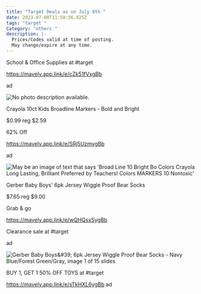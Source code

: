 ```yaml
---
title: "Target Deals as on July 8th "
date: 2023-07-08T11:50:56.825Z
tags: "target "
Category: "others "
description: |-
  Prices/Codes valid at time of posting.
  May change/expire at any time.
---
```

<!--StartFragment-->

School & Office Supplies at #target

https://mavely.app.link/e/cZk51fVxgBb

ad

<!--StartFragment-->

![No photo description available.](https://scontent.fccu3-1.fna.fbcdn.net/v/t39.30808-6/358943477_718168390320654_1298270634624409232_n.jpg?_nc_cat=101&ccb=1-7&_nc_sid=5cd70e&_nc_ohc=0ev4Vn6lUCMAX8XQ1OY&_nc_ht=scontent.fccu3-1.fna&oh=00_AfA7gmXUczQVrPdzWKdG5ptF0faiRP3cuEYEAxD7k2x7YA&oe=64AD9D4E)

<!--StartFragment-->

Crayola 10ct Kids Broadline Markers - Bold and Bright

$0.99 reg $2.59

62% Off

https://mavely.app.link/e/SRj5UzmygBb

ad

<!--StartFragment-->

![May be an image of text that says 'Broad Line 10 Bright Bo Colors Crayola Long Lasting, Brilliant Preferred by Teachers! Colors MARKERS 10 Nontoxic'](https://scontent.fccu3-1.fna.fbcdn.net/v/t39.30808-6/358614948_718170916987068_2636993457388218596_n.jpg?stp=dst-jpg_p526x296&_nc_cat=109&ccb=1-7&_nc_sid=5cd70e&_nc_ohc=eLHTsl3WWoUAX_iBtMv&_nc_ht=scontent.fccu3-1.fna&oh=00_AfA2Ogfclol6F64WMm8ZKfUPpjnGsITL6ngjCb6CDUSa4A&oe=64AED6F0)

<!--StartFragment-->

Gerber Baby Boys' 6pk Jersey Wiggle Proof Bear Socks

$7.65 reg $9.00

Grab & go

https://mavely.app.link/e/wQHQsxSygBb

Clearance sale at #target

ad

![Gerber Baby Boys\&#39; 6pk Jersey Wiggle Proof Bear Socks - Navy Blue/Forest Green/Gray, image 1 of 15 slides](https://target.scene7.com/is/image/Target/GUEST_c8977268-4ca8-4dd7-8a73-a61d9a0d0b88?wid=475&hei=475&qlt=80&fmt=webp)

<!--StartFragment-->

BUY 1, GET 1 50% OFF TOYS at #target

https://mavely.app.link/e/sTkHXL6ygBb ad

<!--EndFragment-->